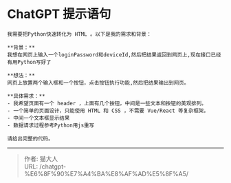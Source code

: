 # ChatGPT 提示语句

```
我需要把Python快速转化为 HTML 。以下是我的需求和背景：

**背景：**
我想在网页上输入一个loginPassword和deviceId,然后把结果返回到网页上,现在接口已经有用Python写好了

**想法：**
网页上放置两个输入框和一个按钮，点击按钮执行功能,然后把结果输出到网页。

**具体需求：**
- 我希望页面有一个 header ，上面有几个按钮，中间是一些文本和按钮的美观排列。
- 一个简单的页面设计，只能使用 HTML 和 CSS ，不需要 Vue/React 等复杂框架。
- 中间一个文本框显示结果
- 数据请求过程参考Python用js重写

请给出完整的代码。
```


---

> 作者: 猫大人  
> URL: /chatgpt-%E6%8F%90%E7%A4%BA%E8%AF%AD%E5%8F%A5/  

